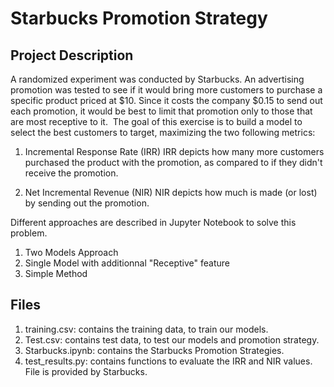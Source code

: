 # Starbucks Promotion Strategy

## Project Description

A randomized experiment was conducted by Starbucks. An advertising promotion was tested to see if it would bring more customers to purchase a specific product priced at $10. Since it costs the company $0.15 to send out each promotion, it would be best to limit that promotion only to those that are most receptive to it. 
The goal of this exercise is to build a model to select the best customers to target, maximizing the two following metrics:

1. Incremental Response Rate (IRR)
IRR depicts how many more customers purchased the product with the promotion, as compared to if they didn't receive the promotion.

2. Net Incremental Revenue (NIR)
NIR depicts how much is made (or lost) by sending out the promotion.

Different approaches are described in Jupyter Notebook to solve this problem.
1. Two Models Approach
2. Single Model with additionnal "Receptive" feature
3. Simple Method

## Files

1. training.csv: contains the training data, to train our models.
2. Test.csv: contains test data, to test our models and promotion strategy.
3. Starbucks.ipynb: contains the Starbucks Promotion Strategies.
4. test_results.py: contains functions to evaluate the IRR and NIR values. File is provided by Starbucks.



